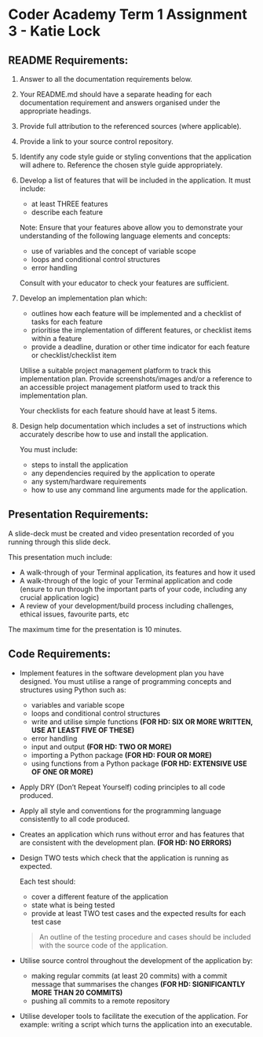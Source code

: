 # Coder Academy Term 1 Assignment 3 - Katie Lock

## README Requirements:

1. Answer to all the documentation requirements below.

2. Your README.md should have a separate heading for each documentation requirement and answers organised under the appropriate headings.

3. Provide full attribution to the referenced sources (where applicable).

4. Provide a link to your source control repository.

5. Identify any code style guide or styling conventions that the application will adhere to. Reference the chosen style guide appropriately.

6. Develop a list of features that will be included in the application. It must include:
    - at least THREE features
    - describe each feature

    Note: Ensure that your features above allow you to demonstrate your understanding of the following language elements and concepts:
    - use of variables and the concept of variable scope
    - loops and conditional control structures
    - error handling

    Consult with your educator to check your features are sufficient.

7. Develop an implementation plan which:
    - outlines how each feature will be implemented and a checklist of tasks for each feature
    - prioritise the implementation of different features, or checklist items within a feature
    - provide a deadline, duration or other time indicator for each feature or checklist/checklist item

    Utilise a suitable project management platform to track this implementation plan. Provide screenshots/images and/or a reference to an accessible project management platform used to track this implementation plan.

    Your checklists for each feature should have at least 5 items.

8. Design help documentation which includes a set of instructions which accurately describe how to use and install the application.

    You must include:
    - steps to install the application
    - any dependencies required by the application to operate
    - any system/hardware requirements
    - how to use any command line arguments made for the application.

## Presentation Requirements:

A slide-deck must be created and video presentation recorded of you running through this slide deck.

This presentation much include:

- A walk-through of your Terminal application, its features and how it used
- A walk-through of the logic of your Terminal application and code (ensure to run through the important parts of your code, including any crucial application logic)
- A review of your development/build process including challenges, ethical issues, favourite parts, etc

The maximum time for the presentation is 10 minutes.

## Code Requirements:

- Implement features in the software development plan you have designed. You must utilise a range of programming concepts and structures using Python such as:
    - variables and variable scope
    - loops and conditional control structures
    - write and utilise simple functions **(FOR HD: SIX OR MORE WRITTEN, USE AT LEAST FIVE OF THESE)**
    - error handling
    - input and output **(FOR HD: TWO OR MORE)**
    - importing a Python package **(FOR HD: FOUR OR MORE)**
    - using functions from a Python package **(FOR HD: EXTENSIVE USE OF ONE OR MORE)**

- Apply DRY (Don’t Repeat Yourself) coding principles to all code produced.

- Apply all style and conventions for the programming language consistently to all code produced.

- Creates an application which runs without error and has features that are consistent with the development plan. **(FOR HD: NO ERRORS)**

- Design TWO tests which check that the application is running as expected.

    Each test should:
    - cover a different feature of the application
    - state what is being tested
    - provide at least TWO test cases and the expected results for each test case

    > An outline of the testing procedure and cases should be included with the source code of the application.

- Utilise source control throughout the development of the application by:
    - making regular commits (at least 20 commits) with a commit message that summarises the changes **(FOR HD: SIGNIFICANTLY MORE THAN 20 COMMITS)**
    - pushing all commits to a remote repository

- Utilise developer tools to facilitate the execution of the application.  For example: writing a script which turns the application into an executable.